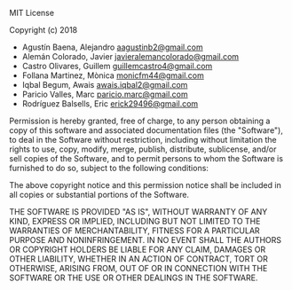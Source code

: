 MIT License

Copyright (c) 2018  
* Agustín Baena, Alejandro <aagustinb2@gmail.com>
* Alemán Colorado, Javier <javieralemancolorado@gmail.com>
* Castro Olivares, Guillem <guillemcastro4@gmail.com>
* Follana Martinez, Mònica <monicfm44@gmail.com>
* Iqbal Begum, Awais <awais.iqbal2@gmail.com>
* Paricio Valles, Marc <paricio.marc@gmail.com>
* Rodríguez Balsells, Eric <erick29496@gmail.com>

Permission is hereby granted, free of charge, to any person obtaining a copy
of this software and associated documentation files (the "Software"), to deal
in the Software without restriction, including without limitation the rights
to use, copy, modify, merge, publish, distribute, sublicense, and/or sell
copies of the Software, and to permit persons to whom the Software is
furnished to do so, subject to the following conditions:

The above copyright notice and this permission notice shall be included in all
copies or substantial portions of the Software.

THE SOFTWARE IS PROVIDED "AS IS", WITHOUT WARRANTY OF ANY KIND, EXPRESS OR
IMPLIED, INCLUDING BUT NOT LIMITED TO THE WARRANTIES OF MERCHANTABILITY,
FITNESS FOR A PARTICULAR PURPOSE AND NONINFRINGEMENT. IN NO EVENT SHALL THE
AUTHORS OR COPYRIGHT HOLDERS BE LIABLE FOR ANY CLAIM, DAMAGES OR OTHER
LIABILITY, WHETHER IN AN ACTION OF CONTRACT, TORT OR OTHERWISE, ARISING FROM,
OUT OF OR IN CONNECTION WITH THE SOFTWARE OR THE USE OR OTHER DEALINGS IN THE
SOFTWARE.
